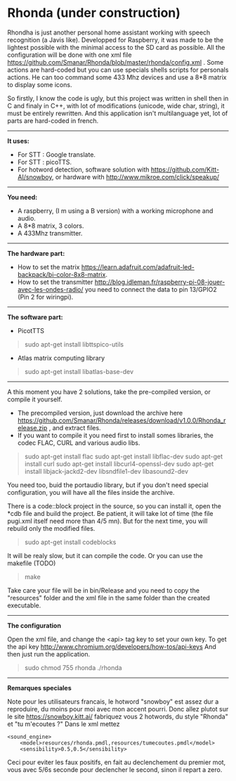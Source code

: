 # Rhonda (under construction)
Rhondha is just another personal home assistant working with speech recognition (a Javis like). Developped for Raspberry, it was made to be the lightest possible with the minimal access to the SD card as possible.
All the configuration will be done with one xml file https://github.com/Smanar/Rhonda/blob/master/rhonda/config.xml .
Some actions are hard-coded but you can use specials shells scripts for personals actions.
He can too command some 433 Mhz devices and use a 8*8 matrix to display some icons.

So firstly, I know the code is ugly, but this project was written in shell then in C and finaly in C++, with lot of modifications (unicode, wide char, string), it must be entirely rewritten. And this application isn't multilanguage yet, lot of parts are hard-coded in french.


----------


**It uses:**

- For STT : Google translate.
- For STT : picoTTS.
- For hotword detection, software solution with https://github.com/Kitt-AI/snowboy, or hardware with http://www.mikroe.com/click/speakup/


----------


**You need:**

- A raspberry, (I m using a B version) with a working microphone and audio.
- A 8*8 matrix, 3 colors.
- A 433Mhz transmitter.


----------


**The hardware part:**
- How to set the matrix  https://learn.adafruit.com/adafruit-led-backpack/bi-color-8x8-matrix.
- How to set the transmitter http://blog.idleman.fr/raspberry-pi-08-jouer-avec-les-ondes-radio/  you need to connect the data to pin 13/GPIO2 (Pin 2 for wiringpi).
 


----------


**The software part:**

- PicotTTS

>  sudo apt-get install libttspico-utils


- Atlas matrix computing library

> sudo apt-get install libatlas-base-dev

----------


A this moment you have 2 solutions, take the pre-compiled version, or compile it yourself.

- The precompiled version, just download the archive here https://github.com/Smanar/Rhonda/releases/download/v1.0.0/Rhonda_release.zip , and extract files.
- If you want to compile it you need first to install somes libraries, the codec FLAC, CURL and various audio libs.

> sudo apt-get install flac
> sudo apt-get install libflac-dev
> sudo apt-get install curl
> sudo apt-get install libcurl4-openssl-dev
> sudo apt-get install libjack-jackd2-dev libsndfile1-dev libasound2-dev

You need too,  buid the portaudio library, but if you don't need special configuration, you will have all the files inside the archive.

There is a code::block project in the source, so you can install it, open the *cdb file and build the project. Be patient, it will take lot of time (the file pugi.xml itself need more than 4/5 mn). But for the next time, you will rebuild only the modified files.

> sudo apt-get install codeblocks

It will be realy slow, but it can compile the code.
Or you can use the makefile (TODO)

> make

Take care your file will be in bin/Release and you need to copy the "resources" folder and the xml file in the same folder than the created executable.

----------


**The configuration**

Open the xml file, and change the &lt;api> tag key to set your own key.
To get the api key http://www.chromium.org/developers/how-tos/api-keys 
And then just run the application.


>sudo chmod 755 rhonda
> ./rhonda


----------
**Remarques speciales**

Note pour les utilisateurs francais, le hotword "snowboy" est assez dur a reproduire, du moins pour moi avec mon accent pourri.
Donc allez plutot sur le site https://snowboy.kitt.ai/ fabriquez vous 2 hotwords, du style "Rhonda" et "tu m'ecoutes ?"
Dans le xml mettez

    <sound_engine>
        <model>resources/rhonda.pmdl,resources/tumecoutes.pmdl</model>
        <sensibility>0.5,0.5</sensibility>

Ceci pour eviter les faux positifs, en fait au declenchement du premier mot, vous avec 5/6s seconde pour declencher le second, sinon il repart a zero.
